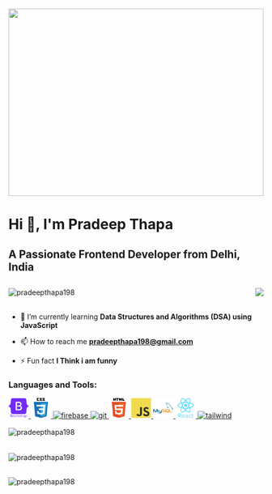  <h1><img align="center" src="https://preview.redd.it/rjqrckam0ix71.jpg?auto=webp&s=9f79780df0eac70cc6c875ecbe79848c2abab6a8" height="370px" width="100%"/></h1>
 <h1 align="Left">Hi 👋, I'm Pradeep Thapa</h1>
 <h2 align="left">A Passionate Frontend Developer from Delhi, India</h2>
<h2><img align="right" src="https://camo.githubusercontent.com/19db51af5f90f1b152bc0b9078f5fe97053955be5074f03f17019c70345bdcdb/68747470733a2f2f6d69726f2e6d656469756d2e636f6d2f6d61782f313336302f302a37513379765349765f7430696f4a2d5a2e676966" height="300px"/></h2>
<div align="left"> <img src="https://komarev.com/ghpvc/?username=pradeepthapa198&label=Profile%20views&color=0e75b6&style=flat" alt="pradeepthapa198"/> </div><br/>




 

- 🌱 I’m currently learning **Data Structures and Algorithms (DSA) using JavaScript**

- 📫 How to reach me **pradeepthapa198@gmail.com**

- ⚡ Fun fact **I Think i am funny**

<h3 align="left">Languages and Tools:</h3>
<p align="left"> <a href="https://getbootstrap.com" target="_blank" rel="noreferrer"> <img src="https://raw.githubusercontent.com/devicons/devicon/master/icons/bootstrap/bootstrap-plain-wordmark.svg" alt="bootstrap" width="40" height="40"/> </a> <a href="https://www.w3schools.com/css/" target="_blank" rel="noreferrer"> <img src="https://raw.githubusercontent.com/devicons/devicon/master/icons/css3/css3-original-wordmark.svg" alt="css3" width="40" height="40"/> </a> <a href="https://firebase.google.com/" target="_blank" rel="noreferrer"> <img src="https://www.vectorlogo.zone/logos/firebase/firebase-icon.svg" alt="firebase" width="40" height="40"/> </a> <a href="https://git-scm.com/" target="_blank" rel="noreferrer"> <img src="https://www.vectorlogo.zone/logos/git-scm/git-scm-icon.svg" alt="git" width="40" height="40"/> </a> <a href="https://www.w3.org/html/" target="_blank" rel="noreferrer"> <img src="https://raw.githubusercontent.com/devicons/devicon/master/icons/html5/html5-original-wordmark.svg" alt="html5" width="40" height="40"/> </a> <a href="https://developer.mozilla.org/en-US/docs/Web/JavaScript" target="_blank" rel="noreferrer"> <img src="https://raw.githubusercontent.com/devicons/devicon/master/icons/javascript/javascript-original.svg" alt="javascript" width="40" height="40"/> </a> <a href="https://www.mysql.com/" target="_blank" rel="noreferrer"> <img src="https://raw.githubusercontent.com/devicons/devicon/master/icons/mysql/mysql-original-wordmark.svg" alt="mysql" width="40" height="40"/> </a> <a href="https://reactjs.org/" target="_blank" rel="noreferrer"> <img src="https://raw.githubusercontent.com/devicons/devicon/master/icons/react/react-original-wordmark.svg" alt="react" width="40" height="40"/> </a> <a href="https://tailwindcss.com/" target="_blank" rel="noreferrer"> <img src="https://www.vectorlogo.zone/logos/tailwindcss/tailwindcss-icon.svg" alt="tailwind" width="40" height="40"/> </a> </p>

 


<div><img align="center" src="https://github-readme-stats.vercel.app/api/top-langs?username=pradeepthapa198&show_icons=true&locale=en&layout=compact" alt="pradeepthapa198" /></div>  <br/>

<p align="Left"></p>

<div><img align="center" src="https://github-readme-stats.vercel.app/api?username=pradeepthapa198&show_icons=true&locale=en" alt="pradeepthapa198" /></div><br/>
<p align="Left"></p>

<div><img align="Left" src="https://github-readme-streak-stats.herokuapp.com/?user=pradeepthapa198&" alt="pradeepthapa198" /></div><br/>



